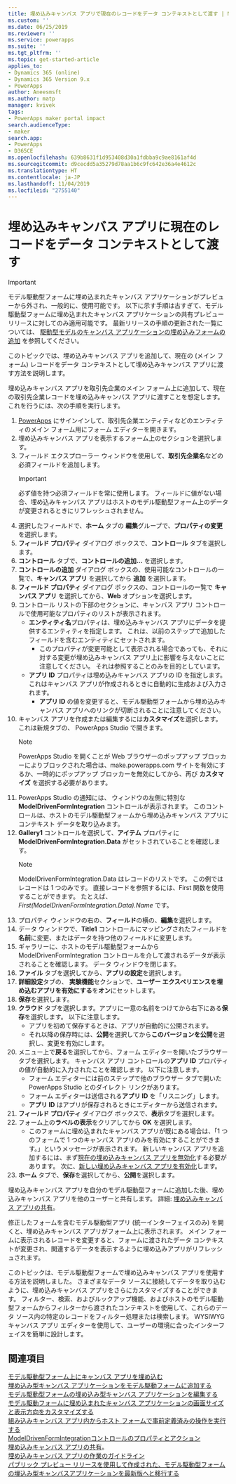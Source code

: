 ```yaml
---
title: 埋め込みキャンバス アプリで現在のレコードをデータ コンテキストとして渡す | MicrosoftDocs
ms.custom: ''
ms.date: 06/25/2019
ms.reviewer: ''
ms.service: powerapps
ms.suite: ''
ms.tgt_pltfrm: ''
ms.topic: get-started-article
applies_to:
- Dynamics 365 (online)
- Dynamics 365 Version 9.x
- PowerApps
author: Aneesmsft
ms.author: matp
manager: kvivek
tags:
- PowerApps maker portal impact
search.audienceType:
- maker
search.app:
- PowerApps
- D365CE
ms.openlocfilehash: 639b8631f1d953408d30a1fdbba9c9ae8161af4d
ms.sourcegitcommit: d9cecdd5a35279d78aa1b6c9fc642e36a4e4612c
ms.translationtype: HT
ms.contentlocale: ja-JP
ms.lasthandoff: 11/04/2019
ms.locfileid: "2755140"
---
```

# <a name="pass-the-current-record-as-data-context-to-an-embedded-canvas-app"></a>埋め込みキャンバス アプリに現在のレコードをデータ コンテキストとして渡す
> [!IMPORTANT]
> モデル駆動型フォームに埋め込まれたキャンバス アプリケーションがプレビューから外され、一般的に、使用可能です。 以下に示す手順は古すぎて、モデル駆動型フォームに埋め込まれたキャンバス アプリケーションの共有プレビューリリースに対してのみ適用可能です。
> 最新リリースの手順の更新された一覧については、 [駆動型モデルのキャンバス アプリケーションの埋め込みフォームの追加](embedded-canvas-app-add-classic-designer.md) を参照してください。

このトピックでは、埋め込みキャンバス アプリを追加して、現在の (メイン フォーム) レコードをデータ コンテキストとして埋め込みキャンバス アプリに渡す方法を説明します。

埋め込みキャンバス アプリを取引先企業のメイン フォーム上に追加して、現在の取引先企業レコードを埋め込みキャンバス アプリに渡すことを想定します。 これを行うには、次の手順を実行します。 

1.  [PowerApps](https://make.powerapps.com/?utm_source=padocs&utm_medium=linkinadoc&utm_campaign=referralsfromdoc) にサインインして、取引先企業エンティティなどのエンティティのメイン フォーム用にフォーム エディターを開きます。 
2.  埋め込みキャンバス アプリを表示するフォーム上のセクションを選択します。
3.  フィールド エクスプローラー ウィンドウを使用して、**取引先企業名**などの必須フィールドを追加します。
      > [!IMPORTANT]
      > 必ず値を持つ必須フィールドを常に使用します。 フィールドに値がない場合、埋め込みキャンバス アプリはホストのモデル駆動型フォーム上のデータが変更されるときにリフレッシュされません。
4.  選択したフィールドで、**ホーム** タブの **編集**グループで、**プロパティの変更**を選択します。
5.  **フィールド プロパティ** ダイアログ ボックスで、**コントロール** タブを選択します。
6.  **コントロール** タブで、**コントロールの追加...** を選択します。
7.  **コントロールの追加** ダイアログ ボックスの、使用可能なコントロールの一覧で、**キャンバス アプリ** を選択してから **追加** を選択します。
8.  **フィールド プロパティ** ダイアログ ボックスの、コントロールの一覧で **キャンバス アプリ** を選択してから、**Web** オプションを選択します。
9.  コントロール リストの下部のセクションに、キャンバス アプリ コントロールで使用可能なプロパティのリストが表示されます。
     - **エンティティ名**プロパティは、埋め込みキャンバス アプリにデータを提供するエンティティを指定します。 これは、以前のステップで追加したフィールドを含むエンティティにセットされます。
         - このプロパティが変更可能として表示される場合であっても、それに対する変更が埋め込みキャンバス アプリ上に影響を与えないことに注意してください。 それは参照することのみを目的としています。
     - **アプリ ID** プロパティは埋め込みキャンバス アプリの ID を指定します。 これはキャンバス アプリが作成されるときに自動的に生成および入力されます。
         - **アプリ ID** の値を変更すると、モデル駆動型フォームから埋め込みキャンバス アプリへのリンクが切断されることに注意してください。
10. キャンバス アプリを作成または編集するには**カスタマイズ**を選択します。 これは新規タブの、 PowerApps Studio で開きます。
       > [!NOTE]
       > PowerApps Studio を開くことが Web ブラウザーのポップアップ ブロッカーによりブロックされた場合は、make.powerapps.com  サイトを有効にするか、一時的にポップアップ ブロッカーを無効にしてから、再び **カスタマイズ** を選択する必要があります。
11. PowerApps Studio の通知には、 ウィンドウの左側に特別な **ModelDrivenFormIntegration** コントロールが表示されます。 このコントロールは、ホストのモデル駆動型フォームから埋め込みキャンバス アプリにコンテキスト データを取り込みます。
12. **Gallery1** コントロールを選択して、**アイテム** プロパティに **ModelDrivenFormIntegration.Data** がセットされていることを確認します。
      > [!NOTE]
      > ModelDrivenFormIntegration.Data はレコードのリストです。 この例ではレコードは 1 つのみです。 直接レコードを参照するには、First 関数を使用することができます。 たとえば、*First(ModelDrivenFormIntegration.Data).Name* です。
13. プロパティ ウィンドウの右の、**フィールド**の横の、**編集**を選択します。
14. データ ウィンドウで、**Title1** コントロールにマッピングされたフィールドを**名前**に変更、またはデータを持つ他のフィールドに変更します。
15. ギャラリーに、ホストのモデル駆動型フォームから ModelDrivenFormIntegration コントロールを介して渡されるデータが表示されることを確認します。 データ ウィンドウを閉じます。
16. **ファイル** タブを選択してから、**アプリの設定**を選択します。
17. **詳細設定**タブの、 **実験機能**セクションで、**ユーザー エクスペリエンスを埋め込むアプリを有効にする**を**オン**にセットします。
18. **保存**を選択します。 
19. **クラウド** タブを選択します。アプリに一意の名前をつけてから右下にある**保存**を選択します。 以下に注意します。 
    -  アプリを初めて保存するときは、アプリが自動的に公開されます。
      -  それ以降の保存時には、**公開**を選択してから**このバージョンを公開**を選択し、変更を有効にします。
20. メニュー上で**戻る**を選択してから、フォーム エディターを開いたブラウザー タブを選択します。 キャンバス アプリ コントロールの**アプリ ID** プロパティの値が自動的に入力されたことを確認します。 以下に注意します。 
    -   フォーム エディターには前のステップで他のブラウザー タブで開いた PowerApps Studio とのダイレクト リンクがあります。
    -   フォーム エディターは送信される**アプリ ID** を「リスニング」します。
    -   **アプリ ID** はアプリが保存されるときにエディターから送信されます。
21. **フィールド プロパティ** ダイアログ ボックスで、**表示**タブを選択します。
22. フォーム上の**ラベルの表示**をクリアしてから **OK** を選択します。
    -   このフォームに埋め込まれたキャンバス アプリが既にある場合は、「1 つのフォームで 1 つのキャンバス アプリのみを有効にすることができます。」というメッセージが表示されます。 新しいキャンバス アプリを追加するには、まず[現在の埋め込みキャンバス アプリを無効化](embedded-canvas-app-guidelines.md#disable-an-embedded-canvas-app)する必要があります。 次に、[新しい埋め込みキャンバス アプリを有効化](embedded-canvas-app-guidelines.md#enable-an-embedded-canvas-app)します。
23. **ホーム** タブで、**保存**を選択してから、**公開**を選択します。

埋め込みキャンバス アプリを自分のモデル駆動型フォームに追加した後、埋め込みキャンバス アプリを他のユーザーと共有します。 詳細: [埋め込みキャンバス アプリの共有](share-embedded-canvas-app.md)。

修正したフォームを含むモデル駆動型アプリ (統一インターフェイスのみ) を開くと、埋め込みキャンバス アプリがフォーム上に表示されます。 メイン フォームに表示されるレコードを変更すると、フォームに渡されたデータ コンテキストが変更され、関連するデータを表示するように埋め込みアプリがリフレッシュされます。

このトピックは、モデル駆動型フォームで埋め込みキャンバス アプリを使用する方法を説明しました。 さまざまなデータ ソースに接続してデータを取り込むように、埋め込みキャンバス アプリをさらにカスタマイズすることができます。 フィルター、検索、およびルックアップ機能、およびホストのモデル駆動型フォームからフィルターから渡されたコンテキストを使用して、これらのデータ ソース内の特定のレコードをフィルター処理または検索します。 WYSIWYG キャンバス アプリ エディターを使用して、ユーザーの環境に合ったインターフェイスを簡単に設計します。

## <a name="see-also"></a>関連項目
[モデル駆動型フォーム上にキャンバス アプリを埋め込む](embed-canvas-app-in-form.md) <br />
[埋め込み型キャンバス アプリケーションをモデル駆動フォームに追加する](embedded-canvas-app-add-classic-designer.md) <br />
[モデル駆動型フォームの埋め込み型キャンバス アプリケーションを編集する](embedded-canvas-app-edit-classic-designer.md) <br />
[モデル駆動フォームに埋め込まれたキャンバス アプリケーションの画面サイズと表示方向をカスタマイズする](embedded-canvas-app-customize-screen.md) <br />
[組み込みキャンバス アプリ内からホスト フォームで事前定義済みの操作を実行する](embedded-canvas-app-actions.md) <br />
[ModelDrivenFormIntegrationコントロールのプロパティとアクション](embedded-canvas-app-properties-actions.md) <br />
[埋め込みキャンバス アプリの共有](share-embedded-canvas-app.md)。 <br />
[埋め込みキャンバス アプリの作業のガイドライン](embedded-canvas-app-guidelines.md) <br />
[パブリック プレビュー リリースを使用して作成された、モデル駆動型フォームの埋込み型キャンバスアプリケーションを最新版へと移行する](embedded-canvas-app-migrate-from-preview.md) <br />
